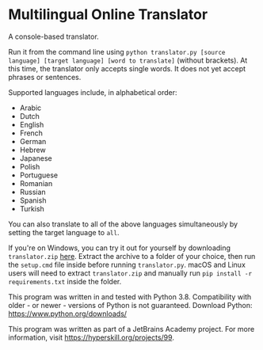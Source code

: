 # Multilingual Online Translator

A console-based translator.

Run it from the command line using ``python translator.py [source language] [target language] [word to translate]`` (without brackets). At this time, the translator only accepts single words. It does not yet accept phrases or sentences.

Supported languages include, in alphabetical order:
* Arabic
* Dutch
* English
* French
* German
* Hebrew
* Japanese
* Polish
* Portuguese
* Romanian
* Russian
* Spanish
* Turkish

You can also translate to all of the above languages simultaneously by setting the target language to ``all``.

If you're on Windows, you can try it out for yourself by downloading ``translator.zip`` [here](https://github.com/jasonalantolbert/Multilingual-Online-Translator/releases/). Extract the archive to a folder of your choice, then run the ``setup.cmd`` file inside before running ``translator.py``. macOS and Linux users will need to extract ``translator.zip`` and manually run ``pip install -r requirements.txt`` inside the folder.

This program was written in and tested with Python 3.8. Compatibility with older - or newer - versions of Python is not guaranteed. Download Python: https://www.python.org/downloads/

This program was written as part of a JetBrains Academy project.
For more information, visit https://hyperskill.org/projects/99.
